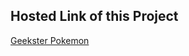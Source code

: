 ## Hosted Link of this Project

[Geekster Pokemon](https://keerthanakumar76.github.io/GeekPokemon/)
